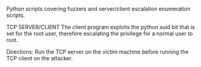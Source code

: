 Python scripts covering fuzzers and server/client escalation enumeration scripts.


TCP SERVER/CLIENT
The client program exploits the python suid bit that is set for the root user, therefore escalating the privilege for a normal user to root.

Directions: Run the TCP server on the victim machine before running the TCP client on the attacker.
